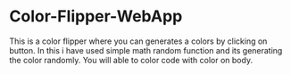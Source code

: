 # Color-Flipper-WebApp
This is a color flipper where you can generates a colors by clicking on button.
In this i have used simple math random function and its generating the  color randomly.
You will able to color code with color on body.
